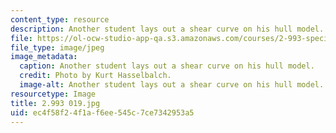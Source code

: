 ```yaml
---
content_type: resource
description: Another student lays out a shear curve on his hull model.
file: https://ol-ocw-studio-app-qa.s3.amazonaws.com/courses/2-993-special-topics-in-mechanical-engineering-the-art-and-science-of-boat-design-january-iap-2007/ec4f58f24f1af6ee545c7ce7342953a5_2993020.jpg
file_type: image/jpeg
image_metadata:
  caption: Another student lays out a shear curve on his hull model.
  credit: Photo by Kurt Hasselbalch.
  image-alt: Another student lays out a shear curve on his hull model.
resourcetype: Image
title: 2.993 019.jpg
uid: ec4f58f2-4f1a-f6ee-545c-7ce7342953a5
---
```

